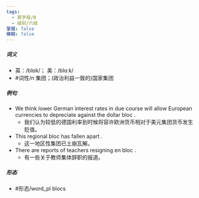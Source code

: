 ```yaml
---
tags:
  - 首字母/B
  - 级别/六级
掌握: false
模糊: false
---
```

##### 词义
- 英：/blɒk/； 美：/blɑːk/
- #词性/n  集团；(政治利益一致的)国家集团
##### 例句
- We think lower German interest rates in due course will allow European currencies to depreciate against the dollar bloc .
	- 我们认为较低的德国利率到时候将容许欧洲货币相对于美元集团货币发生贬值。
- This regional bloc has fallen apart .
	- 这一地区性集团已土崩瓦解。
- There are reports of teachers resigning en bloc .
	- 有一些关于教师集体辞职的报道。
##### 形态
- #形态/word_pl blocs
